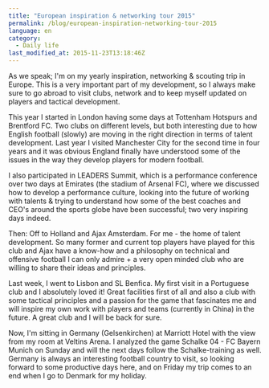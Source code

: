 ```yaml
---
title: "European inspiration & networking tour 2015"
permalink: /blog/european-inspiration-networking-tour-2015
language: en
category:
  - Daily life
last_modified_at: 2015-11-23T13:18:46Z
---
```


As we speak; I'm on my yearly inspiration, networking & scouting trip in Europe. This is a very important part of my development, so I always make sure to go abroad to visit clubs, network and to keep myself updated on players and tactical development.

This year I started in London having some days at Tottenham Hotspurs and Brentford FC. Two clubs on different levels, but both interesting due to how English football (slowly) are moving in the right direction in terms of talent development. Last year I visited Manchester City for the second time in four years and it was obvious England finally have understood some of the issues in the way they develop players for modern football.

I also participated in LEADERS Summit, which is a performance conference over two days at Emirates (the stadium of Arsenal FC), where we discussed how to develop a performance culture, looking into the future of working with talents & trying to understand how some of the best coaches and CEO's around the sports globe have been successful; two very inspiring days indeed.

Then: Off to Holland and Ajax Amsterdam. For me - the home of talent development. So many former and current top players have played for this club and Ajax have a know-how and a philosophy on technical and offensive football I can only admire + a very open minded club who are willing to share their ideas and principles.

Last week, I went to Lisbon and SL Benfica. My first visit in a Portuguese club and I absolutely loved it! Great facilities first of all and also a club with some tactical principles and a passion for the game that fascinates me and will inspire my own work with players and teams (currently in China) in the future. A great club and I will be back for sure.

Now, I'm sitting in Germany (Gelsenkirchen) at Marriott Hotel with the view from my room at Veltins Arena. I analyzed the game Schalke 04 - FC Bayern Munich on Sunday and will the next days follow the Schalke-training as well. Germany is always an interesting football country to visit, so looking forward to some productive days here, and on Friday my trip comes to an end when I go to Denmark for my holiday.
